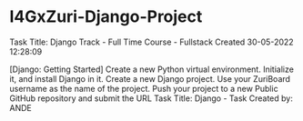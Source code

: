 # I4GxZuri-Django-Project
Task Title: Django
Track - Full Time
Course - Fullstack
Created 30-05-2022 12:28:09

[Django: Getting Started]
Create a new Python virtual environment.
Initialize it, and install Django in it.
Create a new Django project. Use your ZuriBoard username as the name of the project.
Push your project to a new Public GitHub repository and submit the URL
Task Title: Django - Task Created by: ANDE
